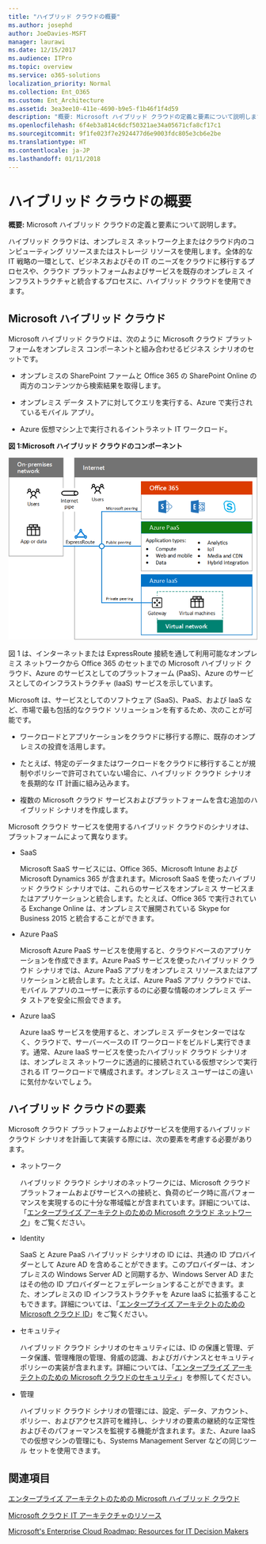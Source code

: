```yaml
---
title: "ハイブリッド クラウドの概要"
ms.author: josephd
author: JoeDavies-MSFT
manager: laurawi
ms.date: 12/15/2017
ms.audience: ITPro
ms.topic: overview
ms.service: o365-solutions
localization_priority: Normal
ms.collection: Ent_O365
ms.custom: Ent_Architecture
ms.assetid: 3ea3ee10-411e-4690-b9e5-f1b46f1f4d59
description: "概要: Microsoft ハイブリッド クラウドの定義と要素について説明します。"
ms.openlocfilehash: 6f4eb3a814c6dcf50321ae34a05671cfa8cf17c1
ms.sourcegitcommit: 9f1fe023f7e2924477d6e9003fdc805e3cb6e2be
ms.translationtype: HT
ms.contentlocale: ja-JP
ms.lasthandoff: 01/11/2018
---
```

# <a name="hybrid-cloud-overview"></a>ハイブリッド クラウドの概要

 **概要:** Microsoft ハイブリッド クラウドの定義と要素について説明します。
  
ハイブリッド クラウドは、オンプレミス ネットワーク上またはクラウド内のコンピューティング リソースまたはストレージ リソースを使用します。全体的な IT 戦略の一環として、ビジネスおよびその IT のニーズをクラウドに移行するプロセスや、クラウド プラットフォームおよびサービスを既存のオンプレミス インフラストラクチャと統合するプロセスに、ハイブリッド クラウドを使用できます。
  
## <a name="microsoft-hybrid-cloud"></a>Microsoft ハイブリッド クラウド

Microsoft ハイブリッド クラウドは、次のように Microsoft クラウド プラットフォームをオンプレミス コンポーネントと組み合わせるビジネス シナリオのセットです。 
  
- オンプレミスの SharePoint ファームと Office 365 の SharePoint Online の両方のコンテンツから検索結果を取得します。
    
- オンプレミス データ ストアに対してクエリを実行する、Azure で実行されているモバイル アプリ。
    
- Azure 仮想マシン上で実行されるイントラネット IT ワークロード。
    
**図 1:Microsoft ハイブリッド クラウドのコンポーネント**

![Microsoft ハイブリッド クラウドのコンポーネント](images/Hybrid_Poster/MS_Hybrid_Cloud.png)
  
図 1 は、インターネットまたは ExpressRoute 接続を通して利用可能なオンプレミス ネットワークから Office 365 のセットまでの Microsoft ハイブリッド クラウド、Azure のサービスとしてのプラットフォーム (PaaS)、Azure のサービスとしてのインフラストラクチャ (IaaS) サービスを示しています。
  
Microsoft は、サービスとしてのソフトウェア (SaaS)、PaaS、および IaaS など、市場で最も包括的なクラウド ソリューションを有するため、次のことが可能です。
  
- ワークロードとアプリケーションをクラウドに移行する際に、既存のオンプレミスの投資を活用します。
    
- たとえば、特定のデータまたはワークロードをクラウドに移行することが規制やポリシーで許可されていない場合に、ハイブリッド クラウド シナリオを長期的な IT 計画に組み込みます。
    
- 複数の Microsoft クラウド サービスおよびプラットフォームを含む追加のハイブリッド シナリオを作成します。
    
Microsoft クラウド サービスを使用するハイブリッド クラウドのシナリオは、プラットフォームによって異なります。
  
- SaaS
    
    Microsoft SaaS サービスには、Office 365、Microsoft Intune および Microsoft Dynamics 365 が含まれます。Microsoft SaaS を使ったハイブリッド クラウド シナリオでは、これらのサービスをオンプレミス サービスまたはアプリケーションと統合します。たとえば、Office 365 で実行されている Exchange Online は、オンプレミスで展開されている Skype for Business 2015 と統合することができます。
    
- Azure PaaS
    
    Microsoft Azure PaaS サービスを使用すると、クラウドベースのアプリケーションを作成できます。Azure PaaS サービスを使ったハイブリッド クラウド シナリオでは、Azure PaaS アプリをオンプレミス リソースまたはアプリケーションと統合します。たとえば、Azure PaaS アプリ クラウドでは、モバイル アプリのユーザーに表示するのに必要な情報のオンプレミス データ ストアを安全に照会できます。
    
- Azure IaaS
    
    Azure IaaS サービスを使用すると、オンプレミス データセンターではなく、クラウドで、サーバーベースの IT ワークロードをビルドし実行できます。通常、Azure IaaS サービスを使ったハイブリッド クラウド シナリオは、オンプレミス ネットワークに透過的に接続されている仮想マシンで実行される IT ワークロードで構成されます。オンプレミス ユーザーはこの違いに気付かないでしょう。
    
## <a name="elements-of-hybrid-cloud"></a>ハイブリッド クラウドの要素

Microsoft クラウド プラットフォームおよびサービスを使用するハイブリッド クラウド シナリオを計画して実装する際には、次の要素を考慮する必要があります。
  
- ネットワーク
    
    ハイブリッド クラウド シナリオのネットワークには、Microsoft クラウド プラットフォームおよびサービスへの接続と、負荷のピーク時に高パフォーマンスを実現するのに十分な帯域幅とが含まれています。詳細については、「[エンタープライズ アーキテクトのための Microsoft クラウド ネットワーク](microsoft-cloud-networking-for-enterprise-architects.md)」をご覧ください。
    
- Identity
    
    SaaS と Azure PaaS ハイブリッド シナリオの ID には、共通の ID プロバイダーとして Azure AD を含めることができます。このプロバイダーは、オンプレミスの Windows Server AD と同期するか、Windows Server AD またはその他の ID プロバイダーとフェデレーションすることができます。また、オンプレミスの ID インフラストラクチャを Azure IaaS に拡張することもできます。詳細については、「[エンタープライズ アーキテクトのための Microsoft クラウド ID](microsoft-cloud-identity-for-enterprise-architects.md)」をご覧ください。
    
- セキュリティ
    
    ハイブリッド クラウド シナリオのセキュリティには、ID の保護と管理、データ保護、管理権限の管理、脅威の認識、およびガバナンスとセキュリティ ポリシーの実装が含まれます。詳細については、「[エンタープライズ アーキテクトのための Microsoft クラウドのセキュリティ](https://technet.microsoft.com/library/dn919927.aspx#security)」を参照してください。
    
- 管理
    
    ハイブリッド クラウド シナリオの管理には、設定、データ、アカウント、ポリシー、およびアクセス許可を維持し、シナリオの要素の継続的な正常性およびそのパフォーマンスを監視する機能が含まれます。また、Azure IaaS での仮想マシンの管理にも、Systems Management Server などの同じツール セットを使用できます。
    
## <a name="see-also"></a>関連項目

[エンタープライズ アーキテクトのための Microsoft ハイブリッド クラウド](microsoft-hybrid-cloud-for-enterprise-architects.md)
  
[Microsoft クラウド IT アーキテクチャのリソース](microsoft-cloud-it-architecture-resources.md)

[Microsoft's Enterprise Cloud Roadmap: Resources for IT Decision Makers]((https://sway.com/FJ2xsyWtkJc2taRD))
 


